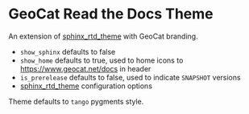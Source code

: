 # GeoCat Read the Docs Theme

An extension of [sphinx_rtd_theme](https://github.com/rtfd/sphinx_rtd_theme) with GeoCat branding.

* `show_sphinx` defaults to false
* `show_home` defaults to true, used to home icons to https://www.geocat.net/docs in header
* `is_prerelease` defaults to false, used to indicate `SNAPSHOT` versions
* [sphinx_rtd_theme](https://sphinx-rtd-theme.readthedocs.io/en/stable/configuring.html) configuration options

Theme defaults to `tango` pygments style.